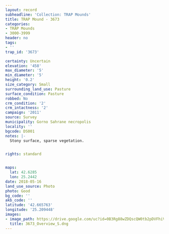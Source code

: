 ```yaml
---
layout: record
subheadline: 'Collection: TRAP Mounds'
title: TRAP Mound - 3673
categories:
- TRAP Mounds
- 3000-3999
header: no
tags:
- ''
trap_id: '3673'

certainty: Uncertain
elevation: '458'
max_diameter: '5'
min_diameter: '5'
height: '0.2'
size_category: Small
surrounding_land_use: Pasture
surface_condition: Pasture
robbed: No
crm_condition: '2'
crm_intactness: '2'
campaign: '2011'
source: Survey
municipality: Gorno Sahrane necropolis
locality: ''
bgcode: DS001
notes: |-
  Stony surface, sparse vegetation.


rights: standard


maps:
  lat: 42.6285
  lon: 25.2442
date: 2018-05-16
land_use_source: Photo
photo: Good
bg_code: ''
akb_code: ''
latitude: '42.665763'
longitude: '25.209448'
images:
- image_path: https://drive.google.com/uc?id=0B3Rg88wZDQscQW0tb2pDVFhiVDg
  title: 3673_Overview_S.dng
---
```

